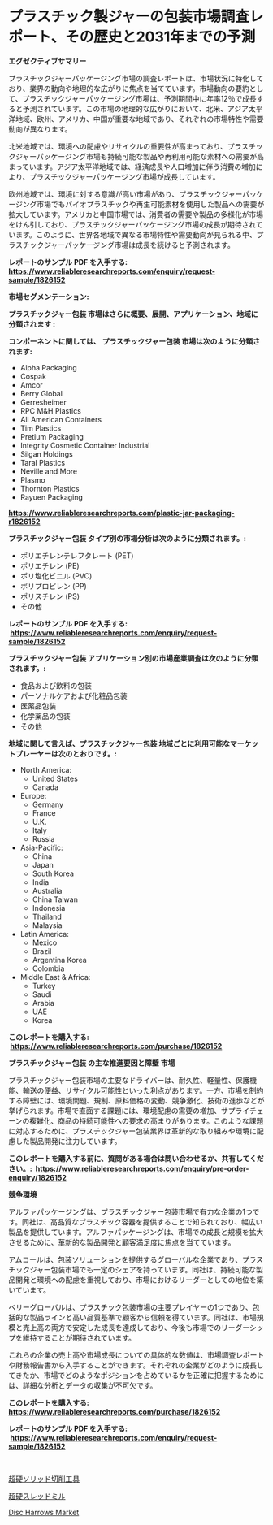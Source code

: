 <p><h1>プラスチック製ジャーの包装市場調査レポート、その歴史と2031年までの予測</h1></p><p><strong>エグゼクティブサマリー</strong></p>
<p><p>プラスチックジャーパッケージング市場の調査レポートは、市場状況に特化しており、業界の動向や地理的な広がりに焦点を当てています。市場動向の要約として、プラスチックジャーパッケージング市場は、予測期間中に年率12％で成長すると予測されています。この市場の地理的な広がりにおいて、北米、アジア太平洋地域、欧州、アメリカ、中国が重要な地域であり、それぞれの市場特性や需要動向が異なります。</p><p>北米地域では、環境への配慮やリサイクルの重要性が高まっており、プラスチックジャーパッケージング市場も持続可能な製品や再利用可能な素材への需要が高まっています。アジア太平洋地域では、経済成長や人口増加に伴う消費の増加により、プラスチックジャーパッケージング市場が成長しています。</p><p>欧州地域では、環境に対する意識が高い市場があり、プラスチックジャーパッケージング市場でもバイオプラスチックや再生可能素材を使用した製品への需要が拡大しています。アメリカと中国市場では、消費者の需要や製品の多様化が市場をけん引しており、プラスチックジャーパッケージング市場の成長が期待されています。このように、世界各地域で異なる市場特性や需要動向が見られる中、プラスチックジャーパッケージング市場は成長を続けると予測されます。</p></p>
<p><strong>レポートのサンプル PDF を入手する: <a href="https://www.reliableresearchreports.com/enquiry/request-sample/1826152">https://www.reliableresearchreports.com/enquiry/request-sample/1826152</a></strong></p>
<p><strong>市場セグメンテーション:</strong></p>
<p><strong> プラスチックジャー包装 市場はさらに概要、展開、アプリケーション、地域に分類されます :</strong></p>
<p><strong>コンポーネントに関しては、 プラスチックジャー包装 市場は次のように分類されます: &nbsp;</strong></p>
<p><ul><li>Alpha Packaging</li><li>Cospak</li><li>Amcor</li><li>Berry Global</li><li>Gerresheimer</li><li>RPC M&H Plastics</li><li>All American Containers</li><li>Tim Plastics</li><li>Pretium Packaging</li><li>Integrity Cosmetic Container Industrial</li><li>Silgan Holdings</li><li>Taral Plastics</li><li>Neville and More</li><li>Plasmo</li><li>Thornton Plastics</li><li>Rayuen Packaging</li></ul></p>
<p><strong><a href="https://www.reliableresearchreports.com/plastic-jar-packaging-r1826152">https://www.reliableresearchreports.com/plastic-jar-packaging-r1826152</a></strong></p>
<p><strong> プラスチックジャー包装 タイプ別の市場分析は次のように分類されます。:</strong></p>
<p><ul><li>ポリエチレンテレフタレート (PET)</li><li>ポリエチレン (PE)</li><li>ポリ塩化ビニル (PVC)</li><li>ポリプロピレン (PP)</li><li>ポリスチレン (PS)</li><li>その他</li></ul></p>
<p><strong>レポートのサンプル PDF を入手する: &nbsp;<a href="https://www.reliableresearchreports.com/enquiry/request-sample/1826152">https://www.reliableresearchreports.com/enquiry/request-sample/1826152</a></strong></p>
<p><strong> プラスチックジャー包装 アプリケーション別の市場産業調査は次のように分類されます。:</strong></p>
<p><ul><li>食品および飲料の包装</li><li>パーソナルケアおよび化粧品包装</li><li>医薬品包装</li><li>化学薬品の包装</li><li>その他</li></ul></p>
<p><strong>地域に関して言えば、プラスチックジャー包装 地域ごとに利用可能なマーケットプレーヤーは次のとおりです。:</strong></p>
<p><ul>
    <li>
        North America:
        <ul>
            <li>United States</li>
            <li>Canada</li>
        </ul>
    </li>
    <li>
        Europe:
        <ul>
            <li>Germany</li>
            <li>France</li>
            <li>U.K.</li>
            <li>Italy</li>
            <li>Russia</li>
        </ul>
    </li>
    <li>
        Asia-Pacific:
        <ul>
            <li>China</li>
            <li>Japan</li>
            <li>South Korea</li>
            <li>India</li>
            <li>Australia</li>
            <li>China Taiwan</li>
            <li>Indonesia</li>
            <li>Thailand</li>
            <li>Malaysia</li>
        </ul>
    </li>
    <li>
        Latin America:
        <ul>
            <li>Mexico</li>
            <li>Brazil</li>
            <li>Argentina Korea</li>
            <li>Colombia</li>
        </ul>
    </li>
    <li>
        Middle East & Africa:
        <ul>
            <li>Turkey</li>
            <li>Saudi</li>
            <li>Arabia</li>
            <li>UAE</li>
            <li>Korea</li>
        </ul>
    </li>
    </ul></p>
<p><strong>このレポートを購入する: &nbsp;<a href="https://www.reliableresearchreports.com/purchase/1826152">https://www.reliableresearchreports.com/purchase/1826152</a></strong></p>
<p><strong>プラスチックジャー包装 の主な推進要因と障壁 市場</strong></p>
<p><p>プラスチックジャー包装市場の主要なドライバーは、耐久性、軽量性、保護機能、輸送の便益、リサイクル可能性といった利点があります。一方、市場を制約する障壁には、環境問題、規制、原料価格の変動、競争激化、技術の進歩などが挙げられます。市場で直面する課題には、環境配慮の需要の増加、サプライチェーンの複雑化、商品の持続可能性への要求の高まりがあります。このような課題に対応するために、プラスチックジャー包装業界は革新的な取り組みや環境に配慮した製品開発に注力しています。</p></p>
<p><strong>このレポートを購入する前に、質問がある場合は問い合わせるか、共有してください。:&nbsp; <a href="https://www.reliableresearchreports.com/enquiry/pre-order-enquiry/1826152">https://www.reliableresearchreports.com/enquiry/pre-order-enquiry/1826152</a></strong></p>
<p><strong>競争環境</strong></p>
<p><p>アルファパッケージングは、プラスチックジャー包装市場で有力な企業の1つです。同社は、高品質なプラスチック容器を提供することで知られており、幅広い製品を提供しています。アルファパッケージングは、市場での成長と規模を拡大させるために、革新的な製品開発と顧客満足度に焦点を当てています。</p><p>アムコールは、包装ソリューションを提供するグローバルな企業であり、プラスチックジャー包装市場でも一定のシェアを持っています。同社は、持続可能な製品開発と環境への配慮を重視しており、市場におけるリーダーとしての地位を築いています。</p><p>ベリーグローバルは、プラスチック包装市場の主要プレイヤーの1つであり、包括的な製品ラインと高い品質基準で顧客から信頼を得ています。同社は、市場規模と売上高の両方で安定した成長を達成しており、今後も市場でのリーダーシップを維持することが期待されています。</p><p>これらの企業の売上高や市場成長についての具体的な数値は、市場調査レポートや財務報告書から入手することができます。それぞれの企業がどのように成長してきたか、市場でどのようなポジションを占めているかを正確に把握するためには、詳細な分析とデータの収集が不可欠です。</p></p>
<p><strong>このレポートを購入する: &nbsp; <a href="https://www.reliableresearchreports.com/purchase/1826152">https://www.reliableresearchreports.com/purchase/1826152</a></strong></p>
<p><strong>レポートのサンプル PDF を入手する: &nbsp;<a href="https://www.reliableresearchreports.com/enquiry/request-sample/1826152">https://www.reliableresearchreports.com/enquiry/request-sample/1826152</a></strong><strong></strong></p>
<p>&nbsp;</p>
<p><p><a href="https://github.com/KaydenJohns1964/Market-Research-Report-List-1/blob/main/425042031824.md">超硬ソリッド切削工具</a></p><p><a href="https://github.com/marbadji/Market-Research-Report-List-1/blob/main/628331231823.md">超硬スレッドミル</a></p><p><a href="https://github.com/mancsybtousav/Market-Research-Report-List-2/blob/main/disc-harrows-market.md">Disc Harrows Market</a></p></p>